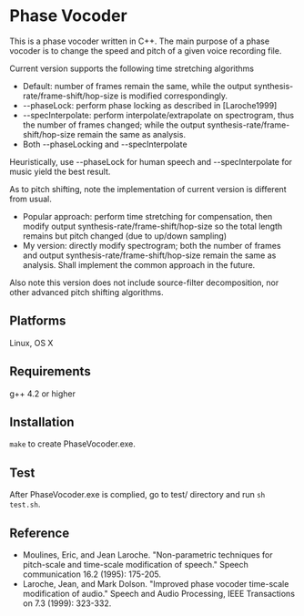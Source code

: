 Phase Vocoder
=============

This is a phase vocoder written in C++. The main purpose of a phase vocoder is to change the speed and pitch of a given voice recording file.

Current version supports the following time stretching algorithms
- Default: number of frames remain the same, while the output synthesis-rate/frame-shift/hop-size is modified correspondingly.
- --phaseLock: perform phase locking as described in [Laroche1999]
- --specInterpolate: perform interpolate/extrapolate on spectrogram, thus the number of frames changed; while the output synthesis-rate/frame-shift/hop-size remain the same as analysis.
- Both --phaseLocking and --specInterpolate

Heuristically, use --phaseLock for human speech and --specInterpolate for music yield the best result.

As to pitch shifting, note the implementation of current version is different from usual.
* Popular approach: perform time stretching for compensation, then modify output synthesis-rate/frame-shift/hop-size so the total length remains but pitch changed (due to up/down sampling)
* My version: directly modify spectrogram; both the number of frames and output synthesis-rate/frame-shift/hop-size remain the same as analysis.
Shall implement the common approach in the future.

Also note this version does not include source-filter decomposition, nor other advanced pitch shifting algorithms.

Platforms
---------
Linux, OS X

Requirements
------------
g++ 4.2 or higher

Installation
------------
`make` to create PhaseVocoder.exe.

Test
----
After PhaseVocoder.exe is complied, go to test/ directory and run `sh test.sh`.

Reference
---------
- Moulines, Eric, and Jean Laroche. "Non-parametric techniques for pitch-scale and time-scale modification of speech." Speech communication 16.2 (1995): 175-205.
- Laroche, Jean, and Mark Dolson. "Improved phase vocoder time-scale modification of audio." Speech and Audio Processing, IEEE Transactions on 7.3 (1999): 323-332.
